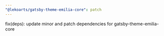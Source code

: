 ```yaml
---
"@lekoarts/gatsby-theme-emilia-core": patch
---
```


fix(deps): update minor and patch dependencies for gatsby-theme-emilia-core
